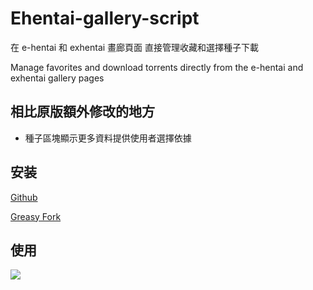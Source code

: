 # Ehentai-gallery-script

在 e-hentai 和 exhentai 畫廊頁面
直接管理收藏和選擇種子下載

Manage favorites and download torrents directly from the e-hentai and exhentai gallery pages

## 相比原版額外修改的地方
- 種子區塊顯示更多資料提供使用者選擇依據

## 安装

[Github](https://github.com/cpuopt/Ehentai-gallery-script/raw/main/Ehentai-gallery-script.user.js)

[Greasy Fork](https://greasyfork.org/zh-CN/scripts/477169-ehentai%E7%94%BB%E5%BB%8A%E6%94%B6%E8%97%8F%E5%8A%A9%E6%89%8B)


## 使用

![](https://cd.xfan.top/f/1PC0/Ehentai-gallery-script.jpg)
